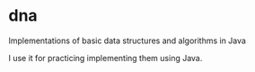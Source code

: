 # dna

Implementations of basic data structures and algorithms in Java

I use it for practicing implementing them using Java. 